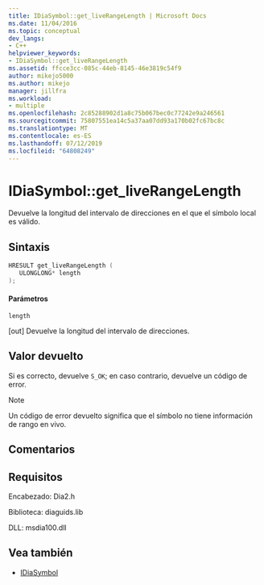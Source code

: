 ```yaml
---
title: IDiaSymbol::get_liveRangeLength | Microsoft Docs
ms.date: 11/04/2016
ms.topic: conceptual
dev_langs:
- C++
helpviewer_keywords:
- IDiaSymbol::get_liveRangeLength
ms.assetid: ffcce3cc-085c-44eb-8145-46e3819c54f9
author: mikejo5000
ms.author: mikejo
manager: jillfra
ms.workload:
- multiple
ms.openlocfilehash: 2c85288902d1a8c75b067bec0c77242e9a246561
ms.sourcegitcommit: 75807551ea14c5a37aa07dd93a170b02fc67bc8c
ms.translationtype: MT
ms.contentlocale: es-ES
ms.lasthandoff: 07/12/2019
ms.locfileid: "64808249"
---
```

# <a name="idiasymbolgetliverangelength"></a>IDiaSymbol::get_liveRangeLength
Devuelve la longitud del intervalo de direcciones en el que el símbolo local es válido.

## <a name="syntax"></a>Sintaxis

```C++
HRESULT get_liveRangeLength ( 
   ULONGLONG* length
);
```

#### <a name="parameters"></a>Parámetros
 `length`

[out] Devuelve la longitud del intervalo de direcciones.

## <a name="return-value"></a>Valor devuelto
 Si es correcto, devuelve `S_OK`; en caso contrario, devuelve un código de error.

> [!NOTE]
> Un código de error devuelto significa que el símbolo no tiene información de rango en vivo.

## <a name="remarks"></a>Comentarios

## <a name="requirements"></a>Requisitos
 Encabezado: Dia2.h

 Biblioteca: diaguids.lib

 DLL: msdia100.dll

## <a name="see-also"></a>Vea también
- [IDiaSymbol](../../debugger/debug-interface-access/idiasymbol.md)